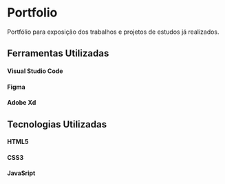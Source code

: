 # Portfolio
Portfólio para exposição dos trabalhos e projetos de estudos já realizados.

<h2>Ferramentas Utilizadas</h2>
<h4>Visual Studio Code</h4>
<h4>Figma</h4>
<h4>Adobe Xd</h4>

<h2>Tecnologias Utilizadas</h2>
<h4>HTML5</h4>
<h4>CSS3</h4>
<h4>JavaSript</h4>
